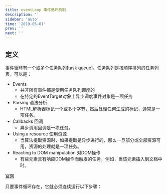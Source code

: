 ```yaml
---
title: eventLoop 事件循环机制
description: ''
sidebar: 'auto'
time: '2019-05-01'
prev: ''
next: ''
---
```


## 定义


事件循环有一个或多个任务队列[task queue]。任务队列是按顺序排列的任务列表，可以是：

+ Events
    - 并非所有事件都是使用任务队列调度的
    - 在特定的EventTarget对象上异步调度事件对象是一项任务
+ Parsing 语法分析
    - HTML解析器标记一个或多个字节，然后处理任何生成的标记，通常是一项任务。
+ Callbacks 回调
    - 异步调用回调是一项任务。
+ Using a resource 使用资源
    - 当算法提取资源时，如果提取是异步进行的，那么一旦部分或全部资源可用，资源的处理就是一项任务。
+ Reacting to DOM manipulation 对DOM操作
    - 有些元素具有响应DOM操作而触发的任务，例如，当该元素插入到文档中时。

[官网](//www.w3.org/TR/2011/WD-html5-20110525/webappapis.html#event-loop)

只要事件循环存在，它就必须连续运行以下步骤：

